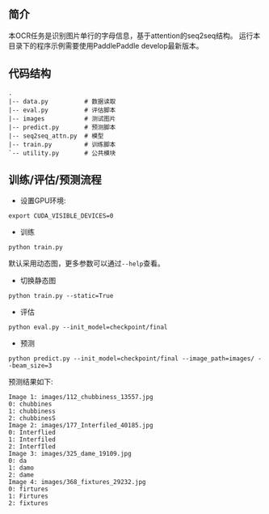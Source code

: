简介
--------
本OCR任务是识别图片单行的字母信息，基于attention的seq2seq结构。 运行本目录下的程序示例需要使用PaddlePaddle develop最新版本。

## 代码结构
```
.
|-- data.py          # 数据读取
|-- eval.py          # 评估脚本
|-- images           # 测试图片
|-- predict.py       # 预测脚本
|-- seq2seq_attn.py  # 模型
|-- train.py         # 训练脚本
`-- utility.py       # 公共模块
```

## 训练/评估/预测流程

- 设置GPU环境:

```
export CUDA_VISIBLE_DEVICES=0
```

- 训练

```
python train.py
```

默认采用动态图，更多参数可以通过`--help`查看。


- 切换静态图


```
python train.py --static=True
```


- 评估

```
python eval.py --init_model=checkpoint/final
```


- 预测

```
python predict.py --init_model=checkpoint/final --image_path=images/ --beam_size=3
```

预测结果如下:

```
Image 1: images/112_chubbiness_13557.jpg
0: chubbines
1: chubbiness
2: chubbinesS
Image 2: images/177_Interfiled_40185.jpg
0: Interflied
1: Interfiled
2: InterfIled
Image 3: images/325_dame_19109.jpg
0: da
1: damo
2: dame
Image 4: images/368_fixtures_29232.jpg
0: firtures
1: Firtures
2: fixtures
```
